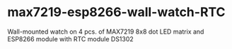 # max7219-esp8266-wall-watch-RTC
Wall-mounted watch on 4 pcs. of MAX7219 8x8 dot LED matrix and ESP8266 module with RTC module DS1302
